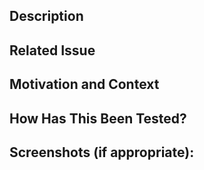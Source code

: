 ## Description
<!--- Describe your changes in detail. -->

## Related Issue
<!--- If fixing a bug, there should be an issue describing it with steps to reproduce. -->
<!--- Please link to the issue here: -->

## Motivation and Context
<!--- Why is this change required? What problem does it solve? -->
<!--- If it fixes an open issue, please link to the issue here. -->

## How Has This Been Tested?
<!--- Please describe in detail how you tested your changes. -->
<!--- See how your change affects other areas of the code, etc. -->

## Screenshots (if appropriate):
